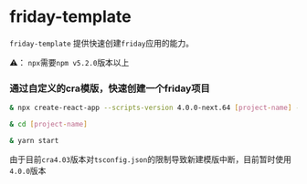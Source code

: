 

# friday-template 

`friday-template` 提供快速创建`friday`应用的能力。

⚠️： `npx`需要`npm v5.2.0`版本以上


### 通过自定义的cra模版，快速创建一个friday项目

```bash
& npx create-react-app --scripts-version 4.0.0-next.64 [project-name] --template friday-cra-template-library

& cd [project-name]

& yarn start
```

由于目前`cra4.03`版本对`tsconfig.json`的限制导致新建模版中断，目前暂时使用`4.0.0`版本
